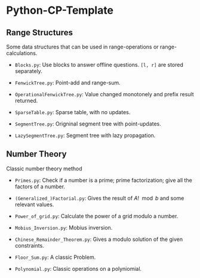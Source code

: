 ﻿# Python-CP-Template

## Range Structures

Some data structures that can be used in range-operations or range-calculations.

- `Blocks.py`: Use blocks to answer offline questions. `[l, r]` are stored separately.

- `FenwickTree.py`: Point-add and range-sum.

- `OperationalFenwickTree.py`: Value changed monotonely and prefix result returned.

- `SparseTable.py`: Sparse table, with no updates.

- `SegmentTree.py`: Origninal segment tree with point-updates.

- `LazySegmentTree.py`: Segment tree with lazy propagation.

## Number Theory

Classic number theory method

- `Primes.py`: Check if a number is a prime; prime factorization; give all the factors of a number.

- `(Generalized_)Factorial.py`: Gives the result of $A!\mod b$ and some relevant values.

- `Power_of_grid.py`: Calculate the power of a grid modulo a number.

- `Mobius_Inversion.py`: Mobius inversion.

- `Chinese_Remainder_Theorem.py`: Gives a modulo solution of the given constraints.

- `Floor_Sum.py`: A classic Problem.

- `Polynomial.py`: Classic operations on a polyniomial.